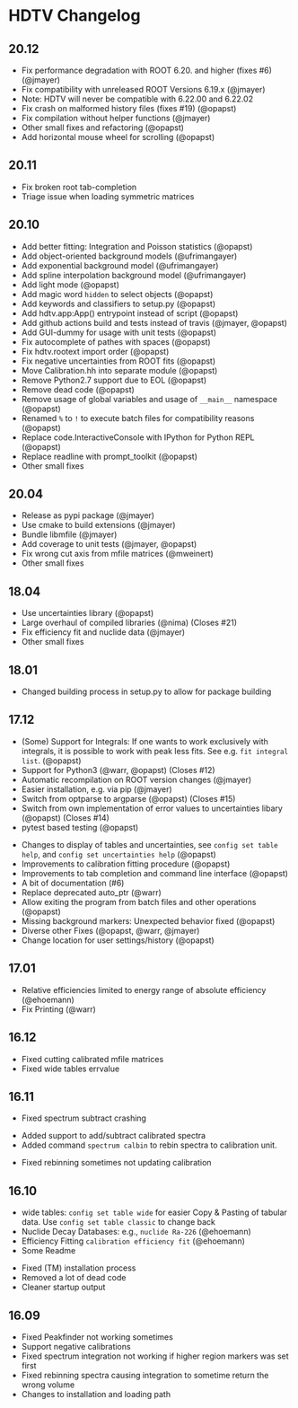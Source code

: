 # HDTV Changelog

## 20.12
- Fix performance degradation with ROOT 6.20. and higher (fixes #6) (@jmayer)
- Fix compatibility with unreleased ROOT Versions 6.19.x (@jmayer)
- Note: HDTV will never be compatible with 6.22.00 and 6.22.02
- Fix crash on malformed history files (fixes #19) (@opapst)
- Fix compilation without helper functions (@jmayer)
- Other small fixes and refactoring (@opapst)
- Add horizontal mouse wheel for scrolling (@opapst)

## 20.11
- Fix broken root tab-completion
- Triage issue when loading symmetric matrices

## 20.10
- Add better fitting: Integration and Poisson statistics (@opapst)
- Add object-oriented background models (@ufrimangayer)
- Add exponential background model (@ufrimangayer)
- Add spline interpolation background model (@ufrimangayer)
- Add light mode (@opapst)
- Add magic word `hidden` to select objects (@opapst)
- Add keywords and classifiers to setup.py (@opapst)
- Add hdtv.app:App() entrypoint instead of script (@opapst)
- Add github actions build and tests instead of travis (@jmayer, @opapst)
- Add GUI-dummy for usage with unit tests (@opapst)
- Fix autocomplete of pathes with spaces (@opapst)
- Fix hdtv.rootext import order (@opapst)
- Fix negative uncertainties from ROOT fits (@opapst)
- Move Calibration.hh into separate module (@opapst)
- Remove Python2.7 support due to EOL (@opapst)
- Remove dead code (@opapst)
- Remove usage of global variables and usage of `__main__` namespace (@opapst)
- Renamed `%` to `!` to execute batch files for compatibility reasons (@opapst)
- Replace code.InteractiveConsole with IPython for Python REPL (@opapst)
- Replace readline with prompt_toolkit (@opapst)
- Other small fixes

## 20.04
- Release as pypi package (@jmayer)
- Use cmake to build extensions (@jmayer)
- Bundle libmfile (@jmayer)
- Add coverage to unit tests (@jmayer, @opapst)
- Fix wrong cut axis from mfile matrices (@mweinert)
- Other small fixes

## 18.04
- Use uncertainties library (@opapst)
- Large overhaul of compiled libraries (@nima) (Closes #21)
- Fix efficiency fit and nuclide data (@jmayer)
- Other small fixes

## 18.01
- Changed building process in setup.py to allow for package building

## 17.12
+ (Some) Support for Integrals: If one wants to work exclusively with integrals, it is possible to work with peak less fits. See e.g. `fit integral list`. (@opapst)
+ Support for Python3 (@warr, @opapst) (Closes #12)
+ Automatic recompilation on ROOT version changes (@jmayer)
+ Easier installation, e.g. via pip (@jmayer)
+ Switch from optparse to argparse (@opapst) (Closes #15)
+ Switch from own implementation of error values to uncertainties libary (@opapst) (Closes #14)
+ pytest based testing (@opapst)
- Changes to display of tables and uncertainties, see `config set table help`, and `config set uncertainties help` (@opapst)
- Improvements to calibration fitting procedure (@opapst)
- Improvements to tab completion and command line interface (@opapst)
- A bit of documentation (#6)
- Replace deprecated auto_ptr (@warr)
- Allow exiting the program from batch files and other operations (@opapst)
- Missing background markers: Unexpected behavior fixed (@opapst)
- Diverse other Fixes (@opapst, @warr, @jmayer)
- Change location for user settings/history (@opapst)

## 17.01
+ Relative efficiencies limited to energy range of absolute efficiency (@ehoemann)
+ Fix Printing (@warr)

## 16.12
+ Fixed cutting calibrated mfile matrices
+ Fixed wide tables errvalue

## 16.11
- Fixed spectrum subtract crashing
+ Added support to add/subtract calibrated spectra
+ Added command `spectrum calbin` to rebin spectra to calibration unit.
- Fixed rebinning sometimes not updating calibration

## 16.10
+ wide tables: `config set table wide` for easier Copy & Pasting of tabular data. Use `config set table classic` to change back
+ Nuclide Decay Databases: e.g., `nuclide Ra-226` (@ehoemann)
+ Efficiency Fitting `calibration efficiency fit` (@ehoemann)
+ Some Readme
- Fixed (TM) installation process
- Removed a lot of dead code
- Cleaner startup output

## 16.09
- Fixed Peakfinder not working sometimes
- Support negative calibrations
- Fixed spectrum integration not working if higher region markers was set first
- Fixed rebinning spectra causing integration to sometime return the wrong volume
- Changes to installation and loading path
